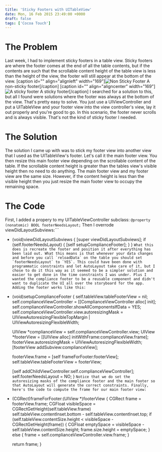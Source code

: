```yaml
---
title: 'Sticky Footers with UITableView'
date: Mon, 16 Feb 2015 23:49:00 +0000
draft: false
tags: ['Cocoa Touch']
---
```


The Problem
===========

Last week, I had to implement sticky footers in a table view. Sticky footers are where the footer comes at the end of all the table contents, but if the contents are such that the scrollable content height of the table view is less than the height of the view, the footer will still appear at the bottom of the view. \[caption id="" align="alignleft" width="169"\]![Non Sticky Footer](https://rodschmidt.com/wp-content/uploads/2015/02/nonstickyfooter-169x300.png) A non-sticky footer\[/caption\] \[caption id="" align="aligncenter" width="169"\]![A sticky footer](https://rodschmidt.com/wp-content/uploads/2015/02/stickyfooter-169x300.png) A sticky footer\[/caption\] I searched for a solution to this, but all I found were solutions where the footer was always at the bottom of the view. That's pretty easy to solve. You just use a UIViewController and put a UITableView and your footer view into the view controller's view, lay it out properly and you're good to go. In this scenario, the footer never scrolls and is always visible. That's not the kind of sticky footer I needed.

The Solution
============

The solution I came up with was to stick my footer view into another view that I used as the UITableView's footer. Let's call it the main footer view. You then resize this main footer view depending on the scrollable content of the table. If the scrollable content height is greater than the tables view's visible height then no need to do anything. The main footer view and my footer view are the same size. However, if the content height is less than the visible height then you just resize the main footer view to occupy the remaining space.

The Code
========

First, I added a propery to my UITableViewController subclass: `@property (nonatomic) BOOL footerNeedsLayout;` Then I overrode viewDidLayoutSubviews:```
- (void)viewDidLayoutSubviews {
    [super viewDidLayoutSubviews];
    if (self.footerNeedsLayout) {
        [self setupComplianceFooter];
    }
} 
```What this does is recreate the footer and position it after everything has been laid out. What this means is that whenever your data changes and before you call `reloadData` on the table you should set `footerNeedsLayout` to `YES`. This could have been done with programmatic constraints and let AutoLayout take care of it, but I chose to do it this way as it seemed to be a simpler solution and easier to get done in the time constraints I was under. Plus I wanted the compliance footer to be a reusable component and didn't want to duplicate the UI all over the storyboard for the app. Adding the footer works like this:```
- (void)setupComplianceFooter {
    self.tableView.tableFooterView = nil;
    self.complianceViewController = [[ComplianceViewController alloc] init];
    self.complianceViewController.showAllComponentsIfData = YES;
    self.complianceViewController.view.autoresizingMask = UIViewAutoresizingFlexibleTopMargin | UIViewAutoresizingFlexibleWidth;

    UIView *complianceView = self.complianceViewController.view;
    UIView *footerView = [[UIView alloc] initWithFrame:complianceView.frame];
    footerView.autoresizingMask = UIViewAutoresizingFlexibleWidth;
    [footerView addSubview:complianceView];

    footerView.frame = [self frameForFooter:footerView];
    self.tableView.tableFooterView = footerView;

    [self addChildViewController:self.complianceViewController];
    self.footerNeedsLayout = NO;
} 
```Notice that we do set the autoresizing masks of the compliance footer and the main footer so that AutoLayout will generate the correct constraints. Finally, here's the code to compute the frame for our main footer view:```
- (CGRect)frameForFooter:(UIView *)footerView {
    CGRect frame = footerView.frame;
    CGFloat visibleSpace = CGRectGetHeight(self.tableView.frame) self.tableView.contentInset.bottom - self.tableView.contentInset.top;
    if (self.tableView.contentSize.height < visibleSpace - CGRectGetHeight(frame)) {
        CGFloat emptySpace = visibleSpace - self.tableView.contentSize.height;
        frame.size.height = emptySpace;
    }
    else {
        frame = self.complianceViewController.view.frame;
    }

    return frame;
} 
```We just compute the visible space of the table view (its height - its content insets). If the height of the table view's content is less than the visible space - the footer height then we adjust the footer to fill up the empty space. Otherwise we leave the footer alone. It wasn't as hard as a thought it would be. A better solution would be to use layout constraints in such a way that the footer wouldn't have to be constantly recreated and repositioned whenever the data changes.